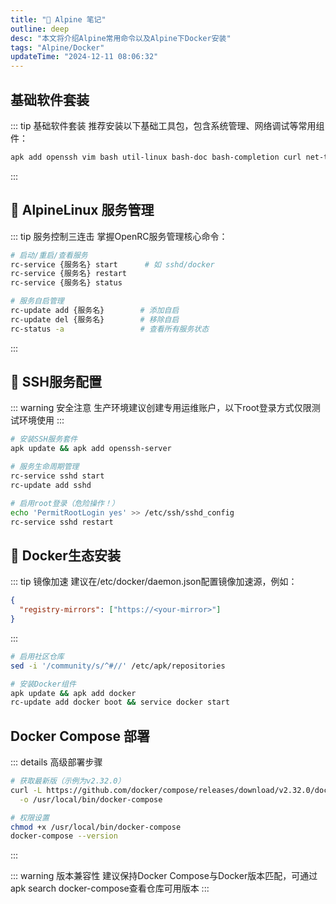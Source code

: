 ```yaml
---
title: "📄 Alpine 笔记"
outline: deep
desc: "本文将介绍Alpine常用命令以及Alpine下Docker安装"
tags: "Alpine/Docker"
updateTime: "2024-12-11 08:06:32"
---
```


## 基础软件套装
::: tip 基础软件套装
推荐安装以下基础工具包，包含系统管理、网络调试等常用组件：
```bash
apk add openssh vim bash util-linux bash-doc bash-completion curl net-tools
```
:::

## 🐧 AlpineLinux 服务管理

::: tip 服务控制三连击
掌握OpenRC服务管理核心命令：
```bash
# 启动/重启/查看服务
rc-service {服务名} start      # 如 sshd/docker
rc-service {服务名} restart
rc-service {服务名} status

# 服务自启管理
rc-update add {服务名}        # 添加自启
rc-update del {服务名}        # 移除自启
rc-status -a                 # 查看所有服务状态
```
:::

## 🔐 SSH服务配置

::: warning 安全注意
生产环境建议创建专用运维账户，以下root登录方式仅限测试环境使用
:::

```bash
# 安装SSH服务套件
apk update && apk add openssh-server

# 服务生命周期管理
rc-service sshd start
rc-update add sshd

# 启用root登录（危险操作！）
echo 'PermitRootLogin yes' >> /etc/ssh/sshd_config
rc-service sshd restart
```

## 🐳 Docker生态安装
::: tip 镜像加速
建议在/etc/docker/daemon.json配置镜像加速源，例如：
```json
{
  "registry-mirrors": ["https://<your-mirror>"]
}
```
:::

```bash
# 启用社区仓库
sed -i '/community/s/^#//' /etc/apk/repositories

# 安装Docker组件
apk update && apk add docker
rc-update add docker boot && service docker start
```
## Docker Compose 部署
::: details 高级部署步骤
```bash
# 获取最新版（示例为v2.32.0）
curl -L https://github.com/docker/compose/releases/download/v2.32.0/docker-compose-linux-x86_64 \
  -o /usr/local/bin/docker-compose

# 权限设置
chmod +x /usr/local/bin/docker-compose
docker-compose --version
```
:::

::: warning 版本兼容性
建议保持Docker Compose与Docker版本匹配，可通过apk search docker-compose查看仓库可用版本
:::